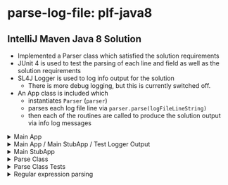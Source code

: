 # parse-log-file: plf-java8

## IntelliJ Maven Java 8 Solution

- Implemented a Parser class which satisfied the solution requirements
- JUnit 4 is used to test the parsing of each line and field as well as the solution requirements
- SL4J Logger is used to log info output for the solution
  - There is more debug logging, but this is currently switched off.
- An App class is included which
  - instantiates `Parser` (`parser`)
  - parses each log file line via `parser.parse(logFileLineString)`
  - then each of the routines are called to produce the solution output via info log messages

<details><summary>Main App</summary>

[App class which takes the logFile to parse as a parameter](./src/main/java/net/shawfire/plf/App.java)

</details>

<details><summary>Main App / Main StubApp / Test Logger Output</summary>

- The Main App, Main StubApp and the Unit tests produce essentially the same logging output.

```
0    [main] INFO  net.shawfire.plf.Parser  - Number of unique IP addresses: 4
79   [main] INFO  net.shawfire.plf.Parser  - The top 3 most visited URLs: [/docs/manage-websites/, /blog/2018/08/survey-your-opinion-matters/, /newsletter/]
79   [main] INFO  net.shawfire.plf.Parser  - The top 3 most active IP addresses: [168.41.191.40, 50.112.00.11, 177.71.128.21]
```

</details>

<details><summary>Main StubApp</summary>

[StubApp class which does not rely on a logFile as input](./src/main/java/net/shawfire/plf/StubApp.java)

</details>

<details><summary>Parse Class</summary>

[Parse class which reads the logFile and parses it accordingly](./src/main/java/net/shawfire/plf/Parse.java)

</details>

<details><summary>Parse Class Tests</summary>

[ParseTest class which contains Parse class JUnit4 tests](./src/test/java/net/shawfire/plf/ParserTest.java)

</details>

<details><summary>Regular expression parsing</summary>

[Online regular expression parsing](https://regex101.com/)

- Extract from [`src/main/java/net/shawfire/plf/Parser.java`](./src/main/java/net/shawfire/plf/Parser.java)

```java
    /**
     * Allow for three types of fields
     *  1. A field enclosed in square brackets
     *     "\[[^\]]*\]" - Match "[" - then a chars other than "]" terminate field with "]"
     *     note: the pipe character "|" signifies an "or" another type of field
     *  2. A field enclosed in double quotes
     *     "\"[^"]*" -  Match `"` - then a chars other than `"` terminate field with `"`
     *  3. A field that does not contain a space
     *     [^ ]*)* - Match a field that does not contain spaces
     */
    private static final String FIELD_REGEX = "(\\[[^\\]]*\\]|\"[^\"]*\"|[^ ]*)*";

    /**
     * "[^\\/]* " - Match prefix chars other than "/" followed by a space (e.g. "GET ")
     * "([^ ]*)"  = Match URL chars other than space " " (e.g. "http://google.com" or "/google.com")
     * ".*" - Math suffix other characters other than the URL (e.g. " HTTP/1.1")
     */
    private static final String URL_REGEX = "[^\\/]* ([^ ]*).*";
```

</details>
